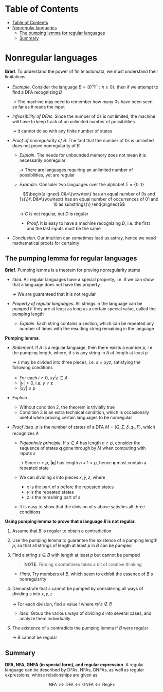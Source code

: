 <!-- TOC titleSize:1 tabSpaces:2 depthFrom:1 depthTo:6 withLinks:1 updateOnSave:1 orderedList:0 skip:0 title:1 charForUnorderedList:* -->
# Table of Contents
- [Table of Contents](#table-of-contents)
- [Nonregular languages](#nonregular-languages)
  - [The pumping lemma for regular languages](#the-pumping-lemma-for-regular-languages)
  - [Summary](#summary)
<!-- /TOC -->

# Nonregular languages
**Brief**. To understand the power of finite automata, we must understand their limitations
* *Example*. Consider the language $B=\{0^n1^n:n\geq 0\}$, then if we attempt to find a DFA recognizing $B$

    $\to$ The machine may need to remember how many $0$s have been seen so far as it reads the input
* *Infeasibility of DFAs*. Since the number of $0$s is not limited, the machine will have to keep track of an unlimited number of possibilities

    $\to$ It cannot do so with any finite number of states
* *Proof of nonregularity of $B$*. The fact that the number of $0$s is unlimited does not prove nonregularity of $B$
    * *Explain*. The needs for unbounded memory does not mean it is necessarily nonregular

        $\to$ There are languages requiring an unlimited number of possibilities, yet are regular
    * *Example*. Consider two languages over the alphabet $\Sigma=\{0,1\}$
        
        $$\begin{aligned}
        C&=\{w:w\text{ has an equal number of 0s and 1s}\}\\
        D&=\{w:w\text{ has an equal number of occurrences of 01 and 10 as substrings}\}
        \end{aligned}$$

        $\to$ $C$ is not regular, but $D$ is regular
        * *Proof*. It is easy to have a machine recognizing $D$, i.e. the first and the last inputs must be the same
* *Conclusion*. Our intuition can sometimes lead us astray, hence we need mathematical proofs for certainty

## The pumping lemma for regular languages
**Brief**. Pumping lemma is a theorem for proving nonregularity stems
* *Idea*. All regular languages have a special property, i.e. if we can show that a language does not have this property

    $\to$ We are guaranteed that it is not regular
* *Property of regular languages*. All strings in the language can be pumped if they are at least as long as a certain special value, called the pumping length
    * *Explain*. Each string contains a section, which can be repeated any number of times with the resulting string remaining in the language

**Pumping lemma**.
* *Statement*. If $A$ is a regular language, then there exists a number $p$, i.e. the pumping length, where, if $s$ is any string in $A$ of length at least $p$

    $\to$ $s$ may be divided into three pieces, i.e. $s=xyz$, satisfying the following conditions
    * For each $i\geq 0$, $xy^iz\in A$
    * $|y|>0$, i.e. $y\neq\varepsilon$
    * $|xy|\leq p$
* *Explain*.
    * Without condition 2, the theorem is trivially true
    * Condition 3 is an extra technical condition, which is occasionally useful when proving certain languages to be nonregular
* *Proof idea*. $p$ is the number of states of a DFA $M=(Q,\Sigma,\delta,q_1,F)$, which recognizes $A$
    * *Pigeonhole principle*. If $s\in A$ has length $n\geq p$, consider the sequence of states $\mathbf{q}$ gone through by $M$ when computing with inputs $s$

        $\to$ Since $n\geq p$, $|\mathbf{q}|$ has length $n+1>p$, hence $\mathbf{q}$ must contain a repeated state
    * We can dividing $s$ into pieces $x,y,z$, where
        * $x$ is the part of $s$ before the repeated states
        * $y$ is the repeated states
        * $z$ is the remaining part of $s$
    * It is easy to show that the division of $s$ above satisfies all three conditions

**Using pumping lemma to prove that a language $B$ is not regular**.
1. Assume that $B$ is regular to obtain a contradiction
2. Use the pumping lemma to guarantee the existence of a pumping length $p$, so that all strings of length at least $p$ in $B$ can be pumped
3. Find a string $s\in B$ with length at least $p$ but cannot be pumped

    >**NOTE**. Finding $s$ sometimes takes a bit of creative thinking

    * *Hints*. Try members of $B$, which seem to exhibit the essence of $B$'s nonregularity
4. Demonstrate that $s$ cannot be pumped by considering all ways of dividing $s$ into $x,y,z$

    $\to$ For each division, find a value $i$ where $xy^iz\notin B$
    * *Idea*. Group the various ways of dividing $s$ into several cases, and analyze them individually
5. The existence of $s$ contradicts the pumping lemma if $B$ were regular

    $\to$ $B$ cannot be regular

## Summary
**DFA, NFA, GNFA (in special form), and regular expression**. A regular language can be described by DFAs, NFAs, GNFAs, as well as regular expressions, whose relationships are given as

$$\text{NFA}\Leftrightarrow\text{DFA}\Leftrightarrow \text{GNFA}\Leftrightarrow \text{RegEx}$$